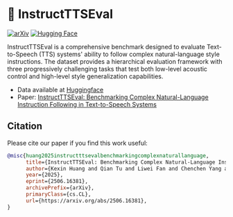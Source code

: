 # 💬 InstructTTSEval
[![arXiv](https://img.shields.io/badge/arXiv-2506.16381-b31b1b.svg)](https://arxiv.org/abs/2506.16381)
[![Hugging Face](https://img.shields.io/badge/%F0%9F%A4%97%20Hugging%20Face-Dataset-blue)](https://huggingface.co/datasets/CaasiHUANG/InstructTTSEval)

InstructTTSEval is a comprehensive benchmark designed to evaluate Text-to-Speech (TTS) systems' ability to follow complex natural-language style instructions. The dataset provides a hierarchical evaluation framework with three progressively challenging tasks that test both low-level acoustic control and high-level style generalization capabilities.

- Data available at [Huggingface](https://huggingface.co/datasets/CaasiHUANG/InstructTTSEval)
- Paper: [InstructTTSEval: Benchmarking Complex Natural-Language Instruction Following in Text-to-Speech Systems](https://arxiv.org/pdf/2506.16381)

## Citation
Please cite our paper if you find this work useful:
```bibtex
@misc{huang2025instructttsevalbenchmarkingcomplexnaturallanguage,
      title={InstructTTSEval: Benchmarking Complex Natural-Language Instruction Following in Text-to-Speech Systems}, 
      author={Kexin Huang and Qian Tu and Liwei Fan and Chenchen Yang and Dong Zhang and Shimin Li and Zhaoye Fei and Qinyuan Cheng and Xipeng Qiu},
      year={2025},
      eprint={2506.16381},
      archivePrefix={arXiv},
      primaryClass={cs.CL},
      url={https://arxiv.org/abs/2506.16381}, 
}
```
